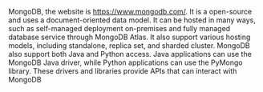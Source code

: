 MongoDB, the website is https://www.mongodb.com/. It is a open-source and uses a document-oriented data model. It can be hosted in many ways, such as self-managed deployment on-premises and fully managed database service through MongoDB Atlas. It also support various hosting models, including standalone, replica set, and sharded cluster. MongoDB also support both Java and Python access. Java applications can use the MongoDB Java driver, while Python applications can use the PyMongo library. These drivers and libraries provide APIs that can interact with MongoDB
